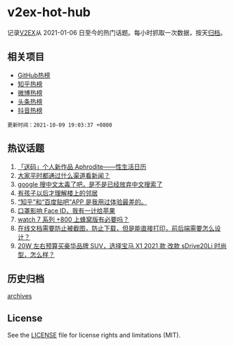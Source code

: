 # v2ex-hot-hub

 记录[V2EX](https://www.v2ex.com/)从 2021-01-06 日至今的热门话题。每小时抓取一次数据，按天[归档](archives)。
 
 ## 相关项目

- [GitHub热榜](https://github.com/snaildev/github-hot-hub)
- [知乎热榜](https://github.com/snaildev/zhihu-hot-hub)
- [微博热榜](https://github.com/snaildev/weibo-hot-hub)
- [头条热榜](https://github.com/snaildev/toutiao-hot-hub)
- [抖音热榜](https://github.com/snaildev/douyin-hot-hub)


 `更新时间：2021-10-09 19:03:37 +0800`

## 热议话题

1. [「送码」个人新作品 Aphrodite——性生活日历](https://www.v2ex.com/t/806679)
1. [大家平时都通过什么渠道看新闻？](https://www.v2ex.com/t/806590)
1. [google 搜中文太毒了吧，是不是已经放弃中文搜索了](https://www.v2ex.com/t/806592)
1. [有孩子以后才理解楼上的邻居](https://www.v2ex.com/t/806683)
1. [“知乎”和“百度贴吧”APP 是我用过体验最差的。](https://www.v2ex.com/t/806624)
1. [口罩影响 Face ID，我有一计给苹果](https://www.v2ex.com/t/806566)
1. [watch 7 系列 +800 上蜂窝版有必要吗？](https://www.v2ex.com/t/806595)
1. [在线文档需要防止被截图，防止下载，但是能直接打印，前后端需要怎么设计？](https://www.v2ex.com/t/806677)
1. [20W 左右预算买豪华品牌 SUV，选择宝马 X1 2021 款 改款 sDrive20Li 时尚型，怎么样？](https://www.v2ex.com/t/806608)

## 历史归档

[archives](archives)

## License

See the [LICENSE](LICENSE) file for license rights and limitations (MIT).
